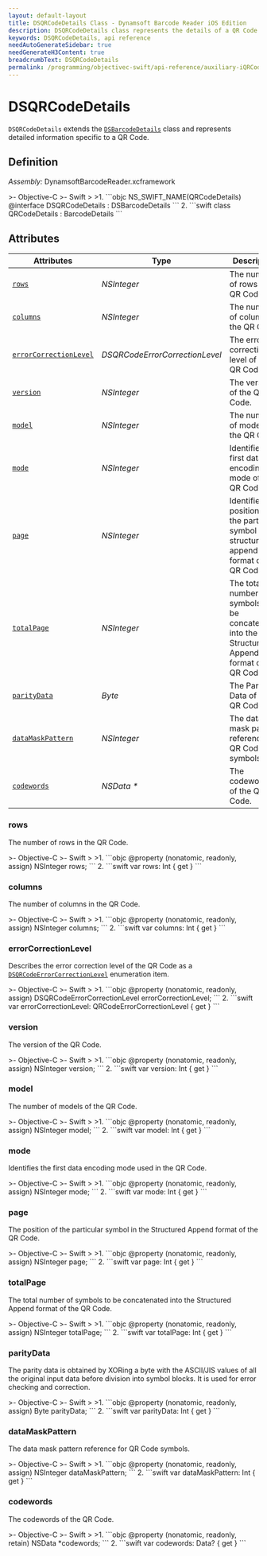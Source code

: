 ```yaml
---
layout: default-layout
title: DSQRCodeDetails Class - Dynamsoft Barcode Reader iOS Edition
description: DSQRCodeDetails class represents the details of a QR Code. It is derived from the DSBarcodeDetails class and contains various attributes related to the QR Code.
keywords: DSQRCodeDetails, api reference
needAutoGenerateSidebar: true
needGenerateH3Content: true
breadcrumbText: DSQRCodeDetails
permalink: /programming/objectivec-swift/api-reference/auxiliary-iQRCodeDetails.html
---
```


# DSQRCodeDetails

`DSQRCodeDetails` extends the [`DSBarcodeDetails`](barcode-details.md) class and represents detailed information specific to a QR Code.

## Definition

*Assembly:* DynamsoftBarcodeReader.xcframework

<div class="sample-code-prefix"></div>
>- Objective-C
>- Swift
>
>1. 
```objc
NS_SWIFT_NAME(QRCodeDetails)
@interface DSQRCodeDetails : DSBarcodeDetails
```
2. 
```swift
class QRCodeDetails : BarcodeDetails
```

## Attributes

| Attributes | Type | Description |
| ---------- | ---- | ----------- |
| [`rows`](#rows) | *NSInteger* | The number of rows in the QR Code. |
| [`columns`](#columns) | *NSInteger* | The number of columns in the QR Code. |
| [`errorCorrectionLevel`](#errorcorrectionlevel) | *DSQRCodeErrorCorrectionLevel* | The error correction level of the QR Code. |
| [`version`](#version) | *NSInteger* | The version of the QR Code. |
| [`model`](#model) | *NSInteger* | The number of models of the QR Code. |
| [`mode`](#mode) | *NSInteger* | Identifies the first data encoding mode of the QR Code. |
| [`page`](#page) | *NSInteger* | Identifies the position of the particular symbol in the structured append format of the QR Code. |
| [`totalPage`](#totalpage) | *NSInteger* | The total number of symbols to be concatenated into the Structured Append format of the QR Code. |
| [`parityData`](#paritydata) | *Byte* | The Parity Data of the QR Code. |
| [`dataMaskPattern`](#datamaskpattern) | *NSInteger* | The data mask pattern reference for QR Code symbols. |
| [`codewords`](#codewords) | *NSData \** | The codewords of the QR Code. |

### rows

The number of rows in the QR Code.

<div class="sample-code-prefix"></div>
>- Objective-C
>- Swift
>
>1. 
```objc
@property (nonatomic, readonly, assign) NSInteger rows;
```
2. 
```swift
var rows: Int { get }
```

### columns

The number of columns in the QR Code.

<div class="sample-code-prefix"></div>
>- Objective-C
>- Swift
>
>1. 
```objc
@property (nonatomic, readonly, assign) NSInteger columns;
```
2. 
```swift
var columns: Int { get }
```

### errorCorrectionLevel

Describes the error correction level of the QR Code as a [`DSQRCodeErrorCorrectionLevel`]({{site.dcvb_enumerations}}barcode-reader/qr-code-error-correction-level.html?lang=objc,swift) enumeration item.

<div class="sample-code-prefix"></div>
>- Objective-C
>- Swift
>
>1. 
```objc
@property (nonatomic, readonly, assign) DSQRCodeErrorCorrectionLevel errorCorrectionLevel;
```
2. 
```swift
var errorCorrectionLevel: QRCodeErrorCorrectionLevel { get }
```

### version

The version of the QR Code.

<div class="sample-code-prefix"></div>
>- Objective-C
>- Swift
>
>1. 
```objc
@property (nonatomic, readonly, assign) NSInteger version;
```
2. 
```swift
var version: Int { get }
```

### model

The number of models of the QR Code.

<div class="sample-code-prefix"></div>
>- Objective-C
>- Swift
>
>1. 
```objc
@property (nonatomic, readonly, assign) NSInteger model;
```
2. 
```swift
var model: Int { get }
```

### mode

Identifies the first data encoding mode used in the QR Code.

<div class="sample-code-prefix"></div>
>- Objective-C
>- Swift
>
>1. 
```objc
@property (nonatomic, readonly, assign) NSInteger mode;
```
2. 
```swift
var mode: Int { get }
```

### page

The position of the particular symbol in the Structured Append format of the QR Code.

<div class="sample-code-prefix"></div>
>- Objective-C
>- Swift
>
>1. 
```objc
@property (nonatomic, readonly, assign) NSInteger page;
```
2. 
```swift
var page: Int { get }
```

### totalPage

The total number of symbols to be concatenated into the Structured Append format of the QR Code.

<div class="sample-code-prefix"></div>
>- Objective-C
>- Swift
>
>1. 
```objc
@property (nonatomic, readonly, assign) NSInteger totalPage;
```
2. 
```swift
var totalPage: Int { get }
```

### parityData

The parity data is obtained by XORing a byte with the ASCII/JIS values of all the original input data before division into symbol blocks. It is used for error checking and correction.

<div class="sample-code-prefix"></div>
>- Objective-C
>- Swift
>
>1. 
```objc
@property (nonatomic, readonly, assign) Byte parityData;
```
2. 
```swift
var parityData: Int { get }
```

### dataMaskPattern

The data mask pattern reference for QR Code symbols.

<div class="sample-code-prefix"></div>
>- Objective-C
>- Swift
>
>1. 
```objc
@property (nonatomic, readonly, assign) NSInteger dataMaskPattern;
```
2. 
```swift
var dataMaskPattern: Int { get }
```

### codewords

The codewords of the QR Code.

<div class="sample-code-prefix"></div>
>- Objective-C
>- Swift
>
>1. 
```objc
@property (nonatomic, readonly, retain) NSData *codewords;
```
2. 
```swift
var codewords: Data? { get }
```
